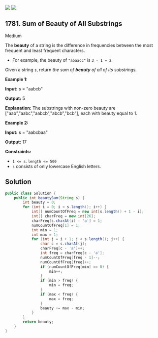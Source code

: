 [![](https://img.shields.io/github/stars/javadev/LeetCode-in-Java?label=Stars&style=flat-square)](https://github.com/javadev/LeetCode-in-Java)
[![](https://img.shields.io/github/forks/javadev/LeetCode-in-Java?label=Fork%20me%20on%20GitHub%20&style=flat-square)](https://github.com/javadev/LeetCode-in-Java/fork)

## 1781\. Sum of Beauty of All Substrings

Medium

The **beauty** of a string is the difference in frequencies between the most frequent and least frequent characters.

*   For example, the beauty of `"abaacc"` is `3 - 1 = 2`.

Given a string `s`, return _the sum of **beauty** of all of its substrings._

**Example 1:**

**Input:** s = "aabcb"

**Output:** 5

**Explanation:** The substrings with non-zero beauty are ["aab","aabc","aabcb","abcb","bcb"], each with beauty equal to 1.

**Example 2:**

**Input:** s = "aabcbaa"

**Output:** 17 

**Constraints:**

*   `1 <= s.length <= 500`
*   `s` consists of only lowercase English letters.

## Solution

```java
public class Solution {
    public int beautySum(String s) {
        int beauty = 0;
        for (int i = 0; i < s.length(); i++) {
            int[] numCountOfFreq = new int[s.length() + 1 - i];
            int[] charFreq = new int[26];
            charFreq[s.charAt(i) - 'a'] = 1;
            numCountOfFreq[1] = 1;
            int min = 1;
            int max = 1;
            for (int j = i + 1; j < s.length(); j++) {
                char c = s.charAt(j);
                charFreq[c - 'a']++;
                int freq = charFreq[c - 'a'];
                numCountOfFreq[freq - 1]--;
                numCountOfFreq[freq]++;
                if (numCountOfFreq[min] == 0) {
                    min++;
                }
                if (min > freq) {
                    min = freq;
                }
                if (max < freq) {
                    max = freq;
                }
                beauty += max - min;
            }
        }
        return beauty;
    }
}
```